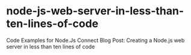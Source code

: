 # node-js-web-server-in-less-than-ten-lines-of-code
Code Examples for Node.Js Connect Blog Post: Creating a Node.js web server in less than ten lines of code
